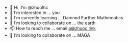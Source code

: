 - 👋 Hi, I’m @zhuolhc
- 👀 I’m interested in ... you
- 🌱 I’m currently learning ... Damned Further Mathematics
- 💞️ I’m looking to collaborate on ... the earth
- 📫 How to reach me ... email:a@zhuoc.link 
- 👯 I’m looking to collaborate on ... MAGA
<!--
**zhuolhc/zhuolhc** is a ✨ _special_ ✨ repository because its `README.md` (this file) appears on your GitHub profile.

Here are some ideas to get you started:

- 🔭 I’m currently working on ...
- 🌱 I’m currently learning ...
- 🤔 I’m looking for help with ...
- 💬 Ask me about ...
- 📫 How to reach me: ...
- 😄 Pronouns: ...
- ⚡ Fun fact: ...
-->
